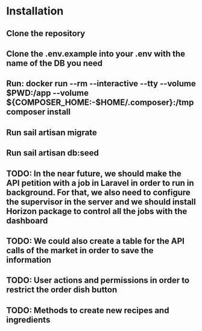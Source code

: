 # Installation

## Clone the repository

## Clone the .env.example into your .env with the name of the DB you need

## Run: docker run --rm --interactive --tty   --volume $PWD:/app   --volume ${COMPOSER_HOME:-$HOME/.composer}:/tmp   composer install

## Run sail artisan migrate

## Run sail artisan db:seed

## TODO: In the near future, we should make the API petition with a job in Laravel in order to run in background. For that, we also need to configure the supervisor in the server and we should install Horizon package to control all the jobs with the dashboard

## TODO: We could also create a table for the API calls of the market in order to save the information

## TODO: User actions and permissions in order to restrict the order dish button

## TODO: Methods to create new recipes and ingredients
